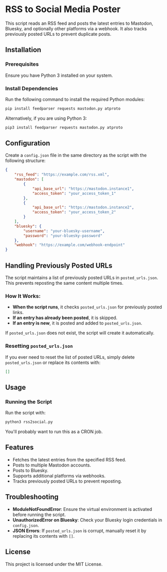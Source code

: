 # RSS to Social Media Poster

This script reads an RSS feed and posts the latest entries to Mastodon, Bluesky, and optionally other platforms via a webhook. It also tracks previously posted URLs to prevent duplicate posts.

## Installation

### Prerequisites
Ensure you have Python 3 installed on your system.

### Install Dependencies
Run the following command to install the required Python modules:

```sh
pip install feedparser requests mastodon.py atproto
```

Alternatively, if you are using Python 3:

```sh
pip3 install feedparser requests mastodon.py atproto
```

## Configuration
Create a `config.json` file in the same directory as the script with the following structure:

```json
{
    "rss_feed": "https://example.com/rss.xml",
    "mastodon": [
        {
            "api_base_url": "https://mastodon.instance1",
            "access_token": "your_access_token_1"
        },
        {
            "api_base_url": "https://mastodon.instance2",
            "access_token": "your_access_token_2"
        }
    ],
    "bluesky": {
        "username": "your-bluesky-username",
        "password": "your-bluesky-password"
    },
    "webhook": "https://example.com/webhook-endpoint"
}
```

## Handling Previously Posted URLs
The script maintains a list of previously posted URLs in `posted_urls.json`. This prevents reposting the same content multiple times.

### How It Works:
- **When the script runs**, it checks `posted_urls.json` for previously posted links.
- **If an entry has already been posted**, it is skipped.
- **If an entry is new**, it is posted and added to `posted_urls.json`.

If `posted_urls.json` does not exist, the script will create it automatically.

### Resetting `posted_urls.json`
If you ever need to reset the list of posted URLs, simply delete `posted_urls.json` or replace its contents with:
```json
[]
```

## Usage

### **Running the Script**
Run the script with:

```sh
python3 rss2social.py
```

You'll probably want to run this as a CRON job.

## Features
- Fetches the latest entries from the specified RSS feed.
- Posts to multiple Mastodon accounts.
- Posts to Bluesky.
- Supports additional platforms via webhooks.
- Tracks previously posted URLs to prevent reposting.

## Troubleshooting
- **ModuleNotFoundError**: Ensure the virtual environment is activated before running the script.
- **UnauthorizedError on Bluesky**: Check your Bluesky login credentials in `config.json`.
- **JSON Errors**: If `posted_urls.json` is corrupt, manually reset it by replacing its contents with `[]`.

## License
This project is licensed under the MIT License.

